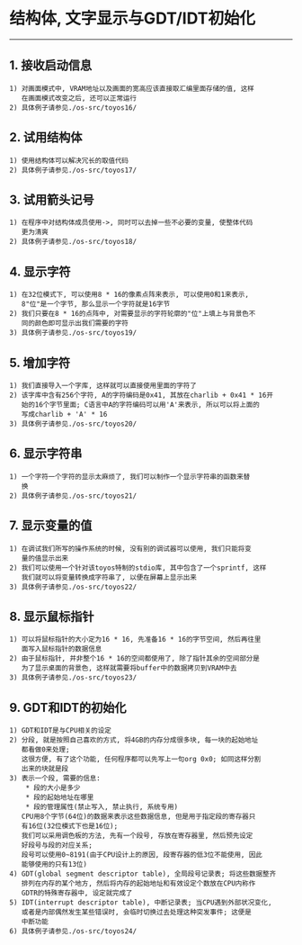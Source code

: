 # **结构体, 文字显示与GDT/IDT初始化** #
***


## **1. 接收启动信息** ##
    1) 对画面模式中, VRAM地址以及画面的宽高应该直接取汇编里面存储的值, 这样
       在画面模式改变之后, 还可以正常运行
    2) 具体例子请参见./os-src/toyos16/


## **2. 试用结构体** ##
    1) 使用结构体可以解决冗长的取值代码
    2) 具体例子请参见./os-src/toyos17/


## **3. 试用箭头记号** ##
    1) 在程序中对结构体成员使用->, 同时可以去掉一些不必要的变量, 使整体代码
       更为清爽
    2) 具体例子请参见./os-src/toyos18/


## **4. 显示字符** ##
    1) 在32位模式下, 可以使用8 * 16的像素点阵来表示, 可以使用0和1来表示, 
       8"位"是一个字节, 那么显示一个字符就是16字节
    2) 我们只要在8 * 16的点阵中, 对需要显示的字符轮廓的"位"上填上与背景色不
       同的颜色即可显示出我们需要的字符
    3) 具体例子请参见./os-src/toyos19/


## **5. 增加字符** ##
    1) 我们直接导入一个字库, 这样就可以直接使用里面的字符了
    2) 该字库中含有256个字符, A的字符编码是0x41, 其放在charlib + 0x41 * 16开
       始的16个字节里面; C语言中A的字符编码可以用'A'来表示, 所以可以将上面的
       写成charlib + 'A' * 16
    3) 具体例子请参见./os-src/toyos20/


## **6. 显示字符串** ##
    1) 一个字符一个字符的显示太麻烦了, 我们可以制作一个显示字符串的函数来替
       换
    2) 具体例子请参见./os-src/toyos21/


## **7. 显示变量的值** ##
    1) 在调试我们所写的操作系统的时候, 没有别的调试器可以使用, 我们只能将变
       量的值显示出来
    2) 我们可以使用一个针对该toyos特制的stdio库, 其中包含了一个sprintf, 这样
       我们就可以将变量转换成字符串了, 以便在屏幕上显示出来
    3) 具体例子请参见./os-src/toyos22/


## **8. 显示鼠标指针** ##
    1) 可以将鼠标指针的大小定为16 * 16, 先准备16 * 16的字节空间, 然后再往里
       面写入鼠标指针的数据信息
    2) 由于鼠标指针, 并非整个16 * 16的空间都使用了, 除了指针其余的空间部分是
       为了显示桌面的背景色, 这样就需要将buffer中的数据拷贝到VRAM中去
    3) 具体例子请参见./os-src/toyos23/



## **9. GDT和IDT的初始化** ##
    1) GDT和IDT是与CPU相关的设定
    2) 分段, 就是按照自己喜欢的方式, 将4GB的内存分成很多块, 每一块的起始地址
       都看做0来处理;
       这很方便, 有了这个功能, 任何程序都可以先写上一句org 0x0; 如同这样分割
       出来的块就是段
    3) 表示一个段, 需要的信息:
        * 段的大小是多少
        * 段的起始地址在哪里
        * 段的管理属性(禁止写入, 禁止执行, 系统专用)
       CPU用8个字节(64位)的数据来表示这些数据信息, 但是用于指定段的寄存器只
       有16位(32位模式下也是16位);
       我们可以采用调色板的方法, 先有一个段号, 存放在寄存器里, 然后预先设定
       好段号与段的对应关系;
       段号可以使用0~8191(由于CPU设计上的原因, 段寄存器的低3位不能使用, 因此
       能够使用的只有13位)
    4) GDT(global segment descriptor table), 全局段号记录表; 将这些数据整齐
       排列在内存的某个地方, 然后将内存的起始地址和有效设定个数放在CPU内称作
       GDTR的特殊寄存器中, 设定就完成了
    5) IDT(interrupt descriptor table), 中断记录表; 当CPU遇到外部状况变化, 
       或者是内部偶然发生某些错误时, 会临时切换过去处理这种突发事件; 这便是
       中断功能
    6) 具体例子请参见./os-src/toyos24/

